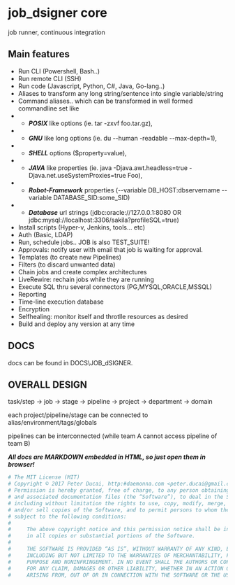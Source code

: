 # job_dsigner core
job runner, continuous integration

## Main features

- Run CLI (Powershell, Bash..)
- Run remote CLI (SSH)
- Run code (Javascript, Python, C#, Java, Go-lang..)
- Aliases to transform any long string/sentence into single variable/string
- Command aliases.. 
  which can be transformed in well formed commandline set like
 - - ***POSIX*** like options (ie. tar -zxvf foo.tar.gz), 
 - - ***GNU*** like long options (ie. du --human -readable --max-depth=1), 
 - - ***SHELL*** options ($property=value), 
 - - ***JAVA*** like properties (ie. java -Djava.awt.headless=true - Djava.net.useSystemProxies=true Foo), 
 - - ***Robot-Framework*** properties (--variable DB_HOST:dbservername --variable DATABASE_SID:some_SID) 
 - - ***Database*** url strings (jdbc:oracle://127.0.0.1:8080 OR jdbc:mysql://localhost:3306/sakila?profileSQL=true)
- Install scripts (Hyper-v, Jenkins, tools... etc)
- Auth (Basic, LDAP)
- Run, schedule jobs.. JOB is also TEST_SUITE!
- Approvals: notify user with email that job is waiting for approval.
- Templates (to create new Pipelines)
- Filters (to discard unwanted data)
- Chain jobs and create complex architectures
- LiveRewire: rechain jobs while they are running
- Execute SQL thru several connectors (PG,MYSQL,ORACLE,MSSQL)
- Reporting
- Time-line execution database
- Encryption
- Selfhealing: monitor itself and throtlle resources as desired
- Build and deploy any version at any time

## DOCS

docs can be found in DOCS\JOB_dSIGNER.


## OVERALL DESIGN

task/step -> job -> stage -> pipeline -> project -> department -> domain

each project/pipeline/stage can be connected to alias/environment/tags/globals

pipelines can be interconnected (while team A cannot access pipeline of team B)

***All docs are MARKDOWN embedded in HTML, so just open them in browser!***

```bash
# The MIT License (MIT)
# Copyright © 2017 Peter Ducai, http:#daemonna.com <peter.ducai@gmail.com>
# Permission is hereby granted, free of charge, to any person obtaining a copy of this software
# and associated documentation files (the “Software”), to deal in the Software without restriction,
# including without limitation the rights to use, copy, modify, merge, publish, distribute, sublicense,
# and/or sell copies of the Software, and to permit persons to whom the Software is furnished to do so,
# subject to the following conditions:
#
#     The above copyright notice and this permission notice shall be included
#     in all copies or substantial portions of the Software.
#
#     THE SOFTWARE IS PROVIDED “AS IS”, WITHOUT WARRANTY OF ANY KIND, EXPRESS OR IMPLIED,
#     INCLUDING BUT NOT LIMITED TO THE WARRANTIES OF MERCHANTABILITY, FITNESS FOR A PARTICULAR
#     PURPOSE AND NONINFRINGEMENT. IN NO EVENT SHALL THE AUTHORS OR COPYRIGHT HOLDERS BE LIABLE
#     FOR ANY CLAIM, DAMAGES OR OTHER LIABILITY, WHETHER IN AN ACTION OF CONTRACT, TORT OR OTHERWISE,
#     ARISING FROM, OUT OF OR IN CONNECTION WITH THE SOFTWARE OR THE USE OR OTHER DEALINGS IN THE SOFTWARE
```